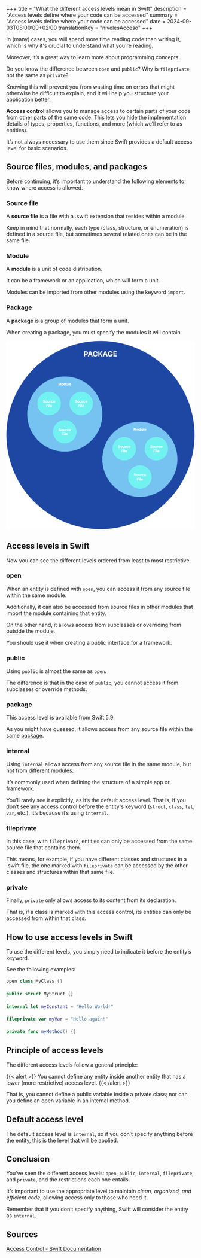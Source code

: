 +++
title = "What the different access levels mean in Swift"
description = "Access levels define where your code can be accessed"
summary = "Access levels define where your code can be accessed"
date = 2024-09-03T08:00:00+02:00
translationKey = "nivelesAcceso"
+++

In (many) cases, you will spend more time reading code than writing it, which is why it's crucial to understand what you're reading.

Moreover, it’s a great way to learn more about programming concepts.

Do you know the difference between `open` and `public`? Why is `fileprivate` not the same as `private`?

Knowing this will prevent you from wasting time on errors that might otherwise be difficult to explain, and it will help you structure your application better.

**Access control** allows you to manage access to certain parts of your code from other parts of the same code. This lets you hide the implementation details of types, properties, functions, and more (which we’ll refer to as entities).

It’s not always necessary to use them since Swift provides a default access level for basic scenarios.

## Source files, modules, and packages

Before continuing, it’s important to understand the following elements to know where access is allowed.

### Source file

A **source file** is a file with a .swift extension that resides within a module.

Keep in mind that normally, each type (class, structure, or enumeration) is defined in a source file, but sometimes several related ones can be in the same file.

### Module

A **module** is a unit of code distribution.

It can be a framework or an application, which will form a unit.

Modules can be imported from other modules using the keyword `import`.

### Package

A **package** is a group of modules that form a unit.

When creating a package, you must specify the modules it will contain.

![Source module package relationship](sourcemodulepackage.png)

## Access levels in Swift

Now you can see the different levels ordered from least to most restrictive.

### open

When an entity is defined with `open`, you can access it from any source file within the same module.

Additionally, it can also be accessed from source files in other modules that import the module containing that entity.

On the other hand, it allows access from subclasses or overriding from outside the module.

You should use it when creating a public interface for a framework.

### public

Using `public` is almost the same as `open`.

The difference is that in the case of `public`, you cannot access it from subclasses or override methods.

### package

This access level is available from Swift 5.9.

As you might have guessed, it allows access from any source file within the same [package](#package).

### internal

Using `internal` allows access from any source file in the same module, but not from different modules.

It’s commonly used when defining the structure of a simple app or framework.

You’ll rarely see it explicitly, as it’s the default access level. That is, if you don’t see any access control before the entity's keyword (`struct`, `class`, `let`, `var`, etc.), it’s because it’s using `internal`.

### fileprivate

In this case, with `fileprivate`, entities can only be accessed from the same source file that contains them.

This means, for example, if you have different classes and structures in a .swift file, the one marked with `fileprivate` can be accessed by the other classes and structures within that same file.

### private

Finally, `private` only allows access to its content from its declaration.

That is, if a class is marked with this access control, its entities can only be accessed from within that class.

## How to use access levels in Swift

To use the different levels, you simply need to indicate it before the entity’s keyword.

See the following examples:

```swift
open class MyClass {}

public struct MyStruct {}

internal let myConstant = "Hello World!"

fileprivate var myVar = "Hello again!"

private func myMethod() {}
```

## Principle of access levels

The different access levels follow a general principle:

{{< alert >}}
You cannot define any entity inside another entity that has a lower (more restrictive) access level.
{{< /alert >}}

That is, you cannot define a public variable inside a private class; nor can you define an open variable in an internal method.

## Default access level

The default access level is `internal`, so if you don’t specify anything before the entity, this is the level that will be applied.

## Conclusion

You’ve seen the different access levels: `open`, `public`, `internal`, `fileprivate`, and `private`, and the restrictions each one entails.

It’s important to use the appropriate level to maintain *clean, organized, and efficient code*, allowing access only to those who need it.

Remember that if you don’t specify anything, Swift will consider the entity as `internal`.

## Sources

[Access Control - Swift Documentation](https://docs.swift.org/swift-book/documentation/the-swift-programming-language/accesscontrol/)